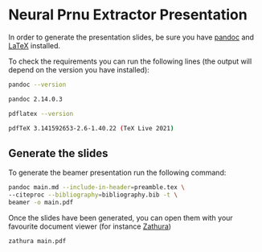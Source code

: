 # Neural Prnu Extractor Presentation

In order to generate the presentation slides, be sure you have [pandoc](https://pandoc.org/) and [LaTeX](https://www.latex-project.org/) installed.

To check the requirements you can run the following lines (the output will depend on the version you have installed):

```sh
pandoc --version

pandoc 2.14.0.3
```

```sh
pdflatex --version

pdfTeX 3.141592653-2.6-1.40.22 (TeX Live 2021)
```

## Generate the slides

To generate the beamer presentation run the following command:

```sh
pandoc main.md --include-in-header=preamble.tex \ 
--citeproc --bibliography=bibliography.bib -t \
beamer -o main.pdf
```

Once the slides have been generated, you can open them with your favourite document viewer (for instance [Zathura](https://pwmt.org/projects/zathura/installation/))

```sh
zathura main.pdf
```
